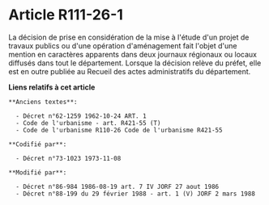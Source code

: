 # Article R111-26-1

La décision de prise en considération de la mise à l'étude d'un projet de travaux publics ou d'une opération d'aménagement
fait l'objet d'une mention en caractères apparents dans deux journaux régionaux ou locaux diffusés dans tout le département.
Lorsque la décision relève du préfet, elle est en outre publiée au Recueil des actes administratifs du département.

**Liens relatifs à cet article**

	**Anciens textes**:

	  - Décret n°62-1259 1962-10-24 ART. 1
	  - Code de l'urbanisme - art. R421-55 (T)
	  - Code de l'urbanisme R110-26 Code de l'urbanisme R421-55

	**Codifié par**:

	  - Décret n°73-1023 1973-11-08

	**Modifié par**:

	  - Décret n°86-984 1986-08-19 art. 7 IV JORF 27 aout 1986
	  - Décret n°88-199 du 29 février 1988 - art. 1 (V) JORF 2 mars 1988
